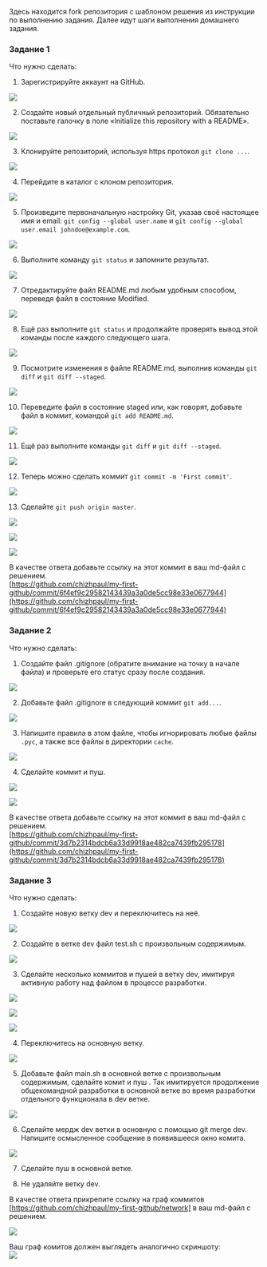 Здесь находится fork репозитория c шаблоном решения из инструкции по выполнению задания. Далее идут шаги выполнения домашнего задания.

### **Задание 1**

Что нужно сделать:

1. Зарегистрируйте аккаунт на GitHub.

![](/img/1_1.jpg)

2. Создайте новый отдельный публичный репозиторий. Обязательно поставьте галочку в поле «Initialize this repository with a README».

![](/img/1_2.jpg)

3. Клонируйте репозиторий, используя https протокол `git clone ...`.

![](/img/1_3.jpg)

4. Перейдите в каталог с клоном репозитория.

![](/img/1_4.jpg)

5. Произведите первоначальную настройку Git, указав своё настоящее имя и email: `git config --global user.name` и `git config --global user.email johndoe@example.com`.

![](/img/1_5.jpg)

6. Выполните команду `git status` и запомните результат.

![](/img/1_6.jpg)

7. Отредактируйте файл README.md любым удобным способом, переведя файл в состояние Modified.

![](/img/1_7.jpg)

8. Ещё раз выполните `git status` и продолжайте проверять вывод этой команды после каждого следующего шага.

![](/img/1_8.jpg)

9. Посмотрите изменения в файле README.md, выполнив команды `git diff` и `git diff --staged`.

![](/img/1_9.jpg)

10. Переведите файл в состояние staged или, как говорят, добавьте файл в коммит, командой `git add README.md`.

![](/img/1_10.jpg)

11. Ещё раз выполните команды `git diff` и `git diff --staged`.

![](/img/1_11.jpg)

12. Теперь можно сделать коммит `git commit -m 'First commit'`.

![](/img/1_12.jpg)

13. Сделайте `git push origin master`.

![](/img/1_13_1.jpg)

![](/img/1_13_2.jpg)

![](/img/1_13_3.jpg) 

В качестве ответа добавьте ссылку на этот коммит в ваш md-файл с решением.  
[https://github.com/chizhpaul/my-first-github/commit/6f4ef9c29582143439a3a0de5cc98e33e0677944](https://github.com/chizhpaul/my-first-github/commit/6f4ef9c29582143439a3a0de5cc98e33e0677944)

### **Задание 2**

Что нужно сделать:

1. Создайте файл .gitignore (обратите внимание на точку в начале файла) и проверьте его статус сразу после создания.

![](/img/2_1.jpg)

2. Добавьте файл .gitignore в следующий коммит `git add...`.

![](/img/2_2.jpg)

3. Напишите правила в этом файле, чтобы игнорировать любые файлы `.pyc`, а также все файлы в директории `cache`.

![](/img/2_3.jpg)

4. Сделайте коммит и пуш.

![](/img/2_4.jpg)

![](/img/2_4_1.jpg) 

В качестве ответа добавьте ссылку на этот коммит в ваш md-файл с решением.  
[https://github.com/chizhpaul/my-first-github/commit/3d7b2314bdcb6a33d9918ae482ca7439fb295178](https://github.com/chizhpaul/my-first-github/commit/3d7b2314bdcb6a33d9918ae482ca7439fb295178)

### **Задание 3**

Что нужно сделать:

1. Создайте новую ветку dev и переключитесь на неё.

![](/img/3_1.jpg)

2. Создайте в ветке dev файл test.sh с произвольным содержимым.

![](/img/3_2.jpg)

3. Сделайте несколько коммитов и пушей в ветку dev, имитируя активную работу над файлом в процессе разработки.

![](/img/3_3_1.jpg)

![](/img/3_3_2.jpg)

![](/img/3_3_3.jpg)

4. Переключитесь на основную ветку.

![](/img/3_4.jpg)

5. Добавьте файл main.sh в основной ветке с произвольным содержимым, сделайте комит и пуш . Так имитируется продолжение общекомандной разработки в основной ветке во время разработки отдельного функционала в dev ветке.

![](/img/3_5.jpg)

6. Сделайте мердж dev ветки в основную с помощью git merge dev. Напишите осмысленное сообщение в появившееся окно комита.

![](/img/3_6.jpg)

7. Сделайте пуш в основной ветке.

8. Не удаляйте ветку dev.

В качестве ответа прикрепите ссылку на граф коммитов [https://github.com/chizhpaul/my-first-github/network] в ваш md-файл с решением.  

![](/img/3_8.jpg)

Ваш граф комитов должен выглядеть аналогично скриншоту:  
![](/img/3_0.jpg)
